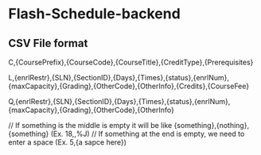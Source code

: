 # Flash-Schedule-backend
## CSV File format
C,{CoursePrefix},{CourseCode},{CourseTitle},{CreditType},{Prerequisites}
<p>
L,{enrlRestr},{SLN},{SectionID},{Days},{Times},{status},{enrlNum},{maxCapacity},{Grading},{OtherCode},{OtherInfo},{Credits},{CourseFee}
<p>
Q,{enrlRestr},{SLN},{SectionID},{Days},{Times},{status},{enrlNum},{maxCapacity},{Grading},{OtherCode},{OtherInfo}
<p>

// If something is the middle is empty it will be like {something},{nothing},{something} (Ex. 18,,%J)
// If something at the end is empty, we need to enter a space (Ex. 5,{a sapce here})
